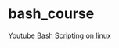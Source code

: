 # bash_course

[Youtube Bash Scripting on linux](https://www.youtube.com/watch?v=uQE_4Q-HZZw&list=PLT98CRl2KxKGj-VKtApD8-zCqSaN2mD4w&index=3)


